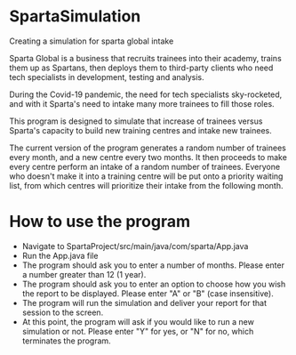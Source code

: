 # SpartaSimulation
Creating a simulation for sparta global intake

Sparta Global is a business that recruits trainees into their academy, trains them up as Spartans, then deploys them to third-party clients who need tech specialists in development, testing and analysis.

During the Covid-19 pandemic, the need for tech specialists sky-rocketed, and with it Sparta's need to intake many more trainees to fill those roles.

This program is designed to simulate that increase of trainees versus Sparta's capacity to build new training centres and intake new trainees.

The current version of the program generates a random number of trainees every month, and a new centre every two months. It then proceeds to make every centre perform an intake of a random number of trainees. Everyone who doesn't make it into a training centre will be put onto a priority waiting list, from which centres will prioritize their intake from the following month.

# How to use the program

- Navigate to SpartaProject/src/main/java/com/sparta/App.java
- Run the App.java file
- The program should ask you to enter a number of months. Please enter a number greater than 12 (1 year).
- The program should ask you to enter an option to choose how you wish the report to be displayed. Please enter "A" or "B" (case insensitive).
- The program will run the simulation and deliver your report for that session to the screen.
- At this point, the program will ask if you would like to run a new simulation or not. Please enter "Y" for yes, or "N" for no, which terminates the program.
